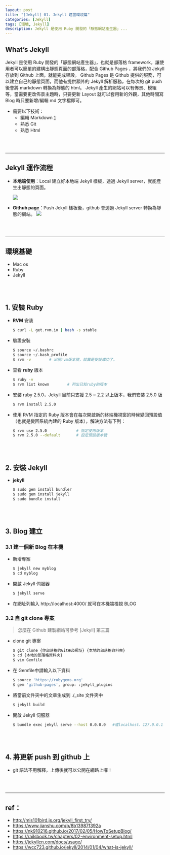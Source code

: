 ```yaml
---
layout: post
title: "[Jekyll] 01. Jekyll 建置環境篇"
categories: [Jekyll]
tags: [環境, Jekyll]
description: Jekyll 是使用 Ruby 開發的「靜態網站產生器」...
---
```



## What’s Jekyll

Jekyll 是使用 Ruby 開發的「靜態網站產生器」，也就是部落格 framework，讓使用者可以簡單的建構出靜態頁面的部落格，配合 Github Pages ，將我們的 Jekyll 存放到 Github 上面，就能完成架設。
Github Pages 是 Github 提供的服務，可以建立自己的靜態頁面，而他有提供額外的 Jekyll 解析服務，在每次的 git push 後會將 markdown 轉換為靜態的 html。
Jekyll 產生的網站可以有佈景、模組等，當需要更改佈景主題時，只要更新 Layout 就可以套用新的外觀，其他時間寫 Blog 時只要新增/編輯 md 文字檔即可。

- 需要以下技術：
    - 編輯 Markdown [1](http://markdown.tw/)
    - 熟悉 Git
    - 熟悉 Html

<br/><br/>

***

## Jekyll 運作流程

- **本地端使用**：Local 建立好本地端 Jekyll 樣板，透過 Jekyll server，就能產生出靜態的頁面。

    ![](https://wcc723.github.io/images/2014-01-04jekyll-flow-01.png)
    
- **Github page**：Push Jekyll 樣板後，github 會透過 Jekyll server 轉換為靜態的網站。
    ![](https://wcc723.github.io/images/2014-01-04jekyll-flow-02.png)

<br/><br/>

***

## 環境基礎

- Mac os
- Ruby
- Jekyll

<br/><br/>

## 1. 安裝 Ruby

- **RVM** 安装

    ```bash 
    $ curl -L get.rvm.io | bash -s stable
    ```

- 驗證安裝

    ```bash
    $ source ~/.bashrc
    $ source ~/.bash_profile
    $ rvm -v        # 出現rvm版本號，就算是安装成功了。
    ```

- 查看 **ruby** 版本

    ```bash
    $ ruby -v
    $ rvm list known        # 列出已知ruby的版本
    ```

- 安装 ruby 2.5.0，Jekyll 目前只支援 2.5 ~ 2.2 以上版本，我們安裝 2.5.0 版

    ```bash
    $ rvm install 2.5.0
    ```

- 使用 RVM 指定的 Ruby 版本會在每次開啟新的終端機視窗的時候變回預設值（也就是變回系統內建的 Ruby 版本），解決方法有下列：

    ```bash
    $ rvm use 2.5.0             # 指定使用版本
    $ rvm 2.5.0 --default       # 設定預設版本號
    ```


<br/><br/>

## 2. 安裝 Jekyll

- **jekyll**

    ```bash
    $ sudo gem install bundler
    $ sudo gem install jekyll
    $ sudo bundle install
    ```


<br/><br/>

## 3. Blog 建立

### 3.1 建一個新 Blog 在本機

- 新增專案

    ```bash
    $ jekyll new myblog
    $ cd myblog
    ```

- 開啟 Jekyll 伺服器

    ```bash
    $ jekyll serve
    ```

- 在網址列輸入 http://localhost:4000/ 就可在本機端檢視 BLOG

### 3.2 自 git clone 專案

> 怎麼在 Github 建製網站可參考 [Jekyll] 第三篇

- clone git 專案

    ```bash
    $ git clone {你部落格的GitHub網址} {本地的部落格資料夾}
    $ cd {本地的部落格資料夾}
    $ vim Gemfile
    ```

- 在 Gemfile中請輸入以下資料

    ```bash
    $ source 'https://rubygems.org'
    $ gem 'github-pages', group: :jekyll_plugins
    ```

- 將當前文件夾中的文章生成到 ./_site 文件夾中

    ```bash
    $ jekyll build
    ```

- 開啟 Jekyll 伺服器

    ```bash
    $ bundle exec jekyll serve --host 0.0.0.0   #或localhost、127.0.0.1
    ```

<br/><br/>

## 4. 將更新 push 到 github 上

- git 語法不用解釋，上傳後就可以公開在網路上囉！


<br/><br/>

***

## ref：
- http://mis101bird.js.org/jekyll_first_try/
- https://www.jianshu.com/p/8b13987f392a
- https://nk910216.github.io/2017/02/05/HowToSetupBlog/
- https://railsbook.tw/chapters/02-environment-setup.html
- https://jekyllcn.com/docs/usage/
- https://wcc723.github.io/jekyll/2014/01/04/what-is-jekyll/